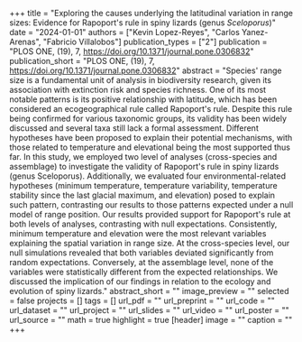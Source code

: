 +++
title = "Exploring the causes underlying the latitudinal variation in range
   sizes: Evidence for Rapoport's rule in spiny lizards (genus
   <i>Sceloporus</i>)"
date = "2024-01-01"
authors = ["Kevin Lopez-Reyes", "Carlos Yanez-Arenas", "Fabricio Villalobos"]
publication_types = ["2"]
publication = "PLOS ONE, (19), 7, https://doi.org/10.1371/journal.pone.0306832"
publication_short = "PLOS ONE, (19), 7, https://doi.org/10.1371/journal.pone.0306832"
abstract = "Species' range size is a fundamental unit of analysis in biodiversity
   research, given its association with extinction risk and species
   richness. One of its most notable patterns is its positive relationship
   with latitude, which has been considered an ecogeographical rule called
   Rapoport's rule. Despite this rule being confirmed for various taxonomic
   groups, its validity has been widely discussed and several taxa still
   lack a formal assessment. Different hypotheses have been proposed to
   explain their potential mechanisms, with those related to temperature
   and elevational being the most supported thus far. In this study, we
   employed two level of analyses (cross-species and assemblage) to
   investigate the validity of Rapoport's rule in spiny lizards (genus
   Sceloporus). Additionally, we evaluated four environmental-related
   hypotheses (minimum temperature, temperature variability, temperature
   stability since the last glacial maximum, and elevation) posed to
   explain such pattern, contrasting our results to those patterns expected
   under a null model of range position. Our results provided support for
   Rapoport's rule at both levels of analyses, contrasting with null
   expectations. Consistently, minimum temperature and elevation were the
   most relevant variables explaining the spatial variation in range size.
   At the cross-species level, our null simulations revealed that both
   variables deviated significantly from random expectations. Conversely,
   at the assemblage level, none of the variables were statistically
   different from the expected relationships. We discussed the implication
   of our findings in relation to the ecology and evolution of spiny
   lizards."
abstract_short = ""
image_preview = ""
selected = false
projects = []
tags = []
url_pdf = ""
url_preprint = ""
url_code = ""
url_dataset = ""
url_project = ""
url_slides = ""
url_video = ""
url_poster = ""
url_source = ""
math = true
highlight = true
[header]
image = ""
caption = ""
+++
